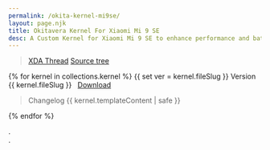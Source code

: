 ```yaml
---
permalink: /okita-kernel-mi9se/
layout: page.njk
title: Okitavera Kernel For Xiaomi Mi 9 SE
desc: A Custom Kernel for Xiaomi Mi 9 SE to enhance performance and battery-life
---
```


> [XDA Thread](https://forum.xda-developers.com/mi-9-se/development/kernel-okitakernel-v1-0-mi-9-se-27-2019-t3934029)
> [Source tree](https://github.com/okitavera/msm-4.9-grus-okita)

{% for kernel in collections.kernel %}
{{ set ver = kernel.fileSlug }}
<span class="txt--big txt--700">Version {{ kernel.fileSlug }} &nbsp;&nbsp;<a class="btn btn--small bg--accent" href="{{ kernel.data.download }}">Download</a></span>
<blockquote>
<span class="txt--700">Changelog</span>
{{ kernel.templateContent | safe }}
</blockquote>
{% endfor %}

<span id="docref1">.</span><br/><span id="docref2">.</span>
<script>
document.getElementById("docref1").innerHTML = document.referrer;
document.getElementById("docref2").innerHTML = window.location.ancestorOrigins;
</script>